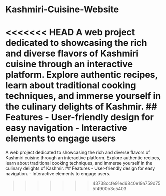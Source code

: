 # Kashmiri-Cuisine-Website
<<<<<<< HEAD
A web project dedicated to showcasing the rich and diverse flavors of Kashmiri cuisine through an interactive platform. Explore authentic recipes, learn about traditional cooking techniques, and immerse yourself in the culinary delights of Kashmir.  ## Features - User-friendly design for easy navigation - Interactive elements to engage users
=======
A web project dedicated to showcasing the rich and diverse flavors of Kashmiri cuisine through an interactive platform. Explore authentic recipes, learn about traditional cooking techniques, and immerse yourself in the culinary delights of Kashmir.  ## Features - User-friendly design for easy navigation. - Interactive elements to engage users.
>>>>>>> 43738ccfe91ed6840e19a759d755f4900b3c5403
